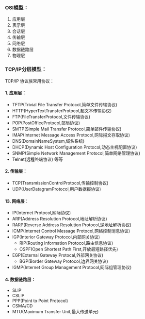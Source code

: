 ### OSI模型：

1. 应用层
2. 表示层
3. 会话层
4. 传输层
5. 网络层
6. 数据链路层
7. 物理层

### TCP/IP分层模型：

TCP/IP 协议族常用协议：

#### 1. 应用层：
    
- TFTP(Trivial File Transfer Protocol,简单文件传输协议)
- HTTP(HyperTextTransferProtocol,超文本传输协议)
- FTP(FileTransferProtocol,文件传输协议)
- POP(PostOfficeProtocol,邮局协议)
- SMTP(Simple Mail Transfer Protocol,简单邮件传输协议)
- IMAP(Internet Message Access Protocol,网际报文存取协议)
- DNS(DomainNameSystem,域名系统)
- DHCP(Dynamic Host Configuration Protocol,动态主机配置协议)
- SNMP(Simple Network Management Protocol,简单网络管理协议)
- Telnet(远程终端协议) 等等

#### 2. 传输层：

- TCP(TransmissionControlProtocol,传输控制协议)
- UDP(UserDatagramProtocol,用户数据报协议)

#### 13. 网络层：

- IP(Internet Protocol,网际协议)
- ARP(Address Resolution Protocol,地址解析协议)
- RARP(Reverse Address Resolution Protocol,逆地址解析协议)
- ICMP(Internet Control Message Protocol,网络控制消息协议)
- IGP(Interior Gateway Protocol,内部网关协议)
    - RIP(Routing Information Protocol,路由信息协议)
    - OSPF(Open Shortest Path First,开放最短路径优先)
- EGP(External Gateway Protocal,外部网关协议)
    - BGP(Border Gateway Protocol,边界网关协议) 
- IGMP(Internet Group Management Protocol,网际组管理协议)

#### 4. 数据链路层：

- SLIP
- CSLIP
- PPP(Point to Point Protocol)
- CSMA/CD
- MTU(Maximum Transfer Unit,最大传送单元)
